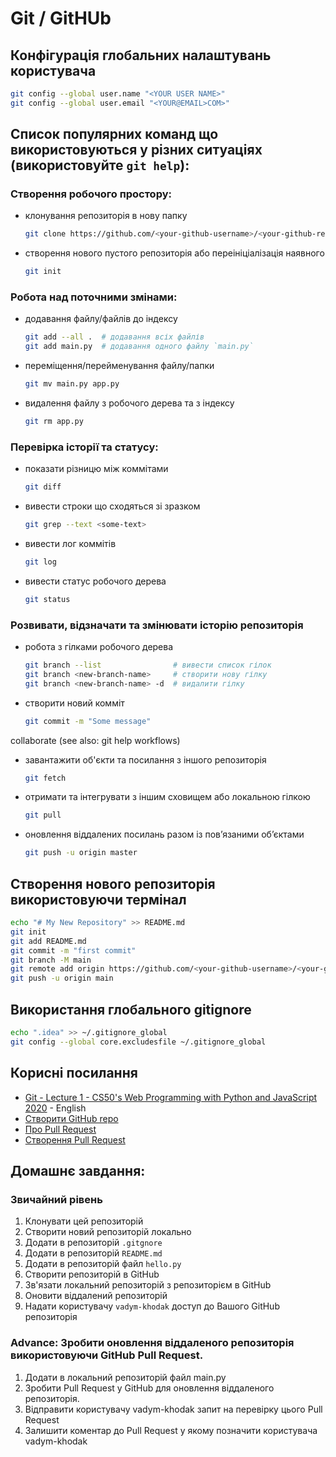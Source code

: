 # Git / GitHUb

## Конфігурація глобальних налаштувань користувача
```bash
git config --global user.name "<YOUR USER NAME>"
git config --global user.email "<YOUR@EMAIL>COM>"
```

## Список популярних команд що використовуються у різних ситуаціях (використовуйте `git help`):

### Створення робочого простору:
- клонування репозиторія в нову папку
    ```bash
    git clone https://github.com/<your-github-username>/<your-github-repository>.git
    ```
- створення нового пустого репозиторія або переініціалізація наявного
    ```bash
    git init
    ```
### Робота над поточними змінами:
- додавання файлу/файлів до індексу
    ```bash
    git add --all .  # додавання всіх файлів
    git add main.py  # додавання одного файлу `main.py`
    ```
- переміщення/перейменування файлу/папки
    ```bash
    git mv main.py app.py
    ```
- видалення файлу з робочого дерева та з індексу
    ```bash
    git rm app.py
    ```

### Перевірка історії та статусу:
- показати різницю між коммітами
    ```bash
    git diff
    ```
- вивести строки що сходяться зі зразком
    ```bash
    git grep --text <some-text>
    ```

- вивести лог коммітів
    ```bash
    git log
    ```

- вивести статус робочого дерева
    ```bash
    git status
    ```

### Розвивати, відзначати та змінювати історію репозиторія
- робота з гілками робочого дерева
    ```bash
    git branch --list                # вивести список гілок
    git branch <new-branch-name>     # створити нову гілку
    git branch <new-branch-name> -d  # видалити гілку
    ```

- створити новий комміт
    ```bash
    git commit -m "Some message"
    ```

collaborate (see also: git help workflows)
- завантажити об'єкти та посилання з іншого репозиторія
    ```bash
    git fetch
    ```
- отримати та інтегрувати з іншим сховищем або локальною гілкою
    ```bash
    git pull
    ```
- оновлення віддалених посилань разом із пов’язаними об’єктами
    ```bash
    git push -u origin master
    ```

## Створення нового репозиторія використовуючи термінал
```bash
echo "# My New Repository" >> README.md
git init
git add README.md
git commit -m "first commit"
git branch -M main
git remote add origin https://github.com/<your-github-username>/<your-github-repository>.git
git push -u origin main
```

## Використання глобального gitignore
```bash
echo ".idea" >> ~/.gitignore_global
git config --global core.excludesfile ~/.gitignore_global
```

## Корисні посилання
- [Git - Lecture 1 - CS50's Web Programming with Python and JavaScript 2020](https://youtu.be/NcoBAfJ6l2Q) - English
- [Створити GitHub repo](https://docs.github.com/en/get-started/quickstart/create-a-repo)
- [Про Pull Request](https://docs.github.com/en/pull-requests/collaborating-with-pull-requests/proposing-changes-to-your-work-with-pull-requests/about-pull-requests)
- [Створення Pull Request](https://docs.github.com/en/pull-requests/collaborating-with-pull-requests/proposing-changes-to-your-work-with-pull-requests/creating-a-pull-request)


## Домашнє завдання:
### Звичайний рівень
1. Клонувати цей репозиторій
2. Створити новий репозиторій локально
3. Додати в репозиторій `.gitgnore`
4. Додати в репозиторій `README.md`
5. Додати в репозиторій файл `hello.py`
6. Створити репозиторій в GitHub
7. Зв'язати локальний репозиторій з репозиторієм в GitHub
8. Оновити віддалений репозиторій 
9. Надати користувачу `vadym-khodak` доступ до Вашого GitHub репозиторія

### Advance: Зробити оновлення віддаленого репозиторія використовуючи GitHub Pull Request.
1. Додати в локальний репозиторій файл main.py
2. Зробити Pull Request у GitHub для оновлення віддаленого репозиторія.
3. Відправити користувачу vadym-khodak запит на перевірку цього Pull Request
4. Залишити коментар до Pull Request у якому позначити користувача vadym-khodak

